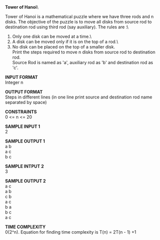 **Tower of Hanoi**\

Tower of Hanoi is a mathematical puzzle where we have three rods and n disks. The objective of the puzzle is to move all disks from source rod to destination rod using third rod (say auxiliary). The rules are :\
1) Only one disk can be moved at a time.\
2) A disk can be moved only if it is on the top of a rod.\
3) No disk can be placed on the top of a smaller disk.\
Print the steps required to move n disks from source rod to destination rod.\
Source Rod is named as 'a', auxiliary rod as 'b' and destination rod as 'c'.

**INPUT FORMAT**\
Integer n

**OUTPUT FORMAT**\
Steps in different lines (in one line print source and destination rod name separated by space)

**CONSTRAINTS**\
0 <= n <= 20

**SAMPLE INPUT 1**\
2

**SAMPLE OUTPUT 1**\
a b\
a c\
b c

**SAMPLE INTPUT 2**\
3

**SAMPLE OUTPUT 2**\
a c\
a b\
c b\
a c\
b a\
b c\
a c

**TIME COMPLEXITY**\
0(2^n). Equation for finding time complexity is T(n) = 2T(n - 1) +1
